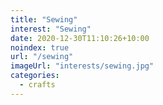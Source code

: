 ```yaml
---
title: "Sewing"
interest: "Sewing"
date: 2020-12-30T11:10:26+10:00
noindex: true
url: "/sewing"
imageUrl: "interests/sewing.jpg"
categories:
  - crafts
---
```

